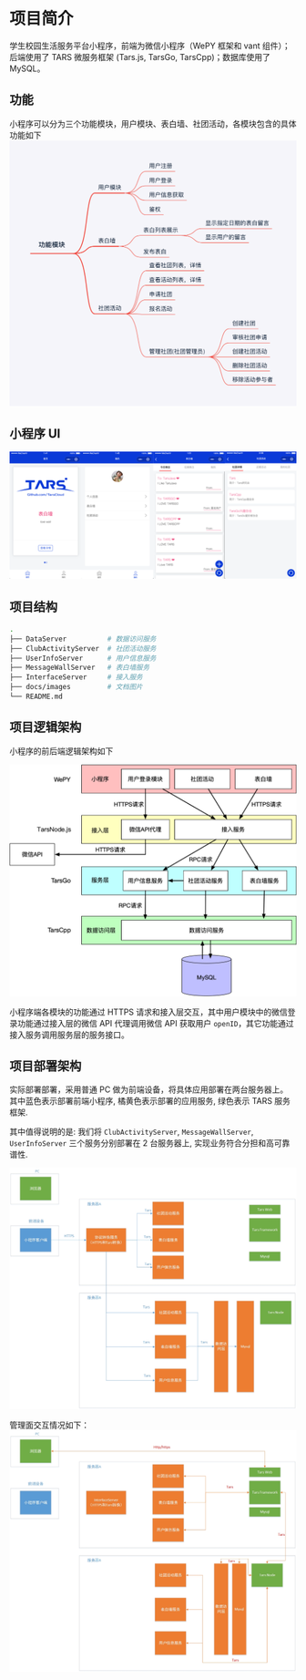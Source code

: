 # <a id="introduction"></a>项目简介

学生校园生活服务平台小程序，前端为微信小程序（WePY 框架和 vant 组件）；后端使用了 TARS 微服务框架 (Tars.js, TarsGo, TarsCpp)；数据库使用了 MySQL。

## <a id="introduction-function"></a>功能

小程序可以分为三个功能模块，用户模块、表白墙、社团活动，各模块包含的具体功能如下
![](/docs/images/IntroductionFunction.png)
<!-- <img width="500" src="https://github.com/ETZhangSX/LifeService/blob/master/docs/images/IntroductionFunction.png?raw=true"> -->

## <a id="ui"></a> 小程序 UI

![](/docs/images/IntroductionUI.png)

## <a id="introduction-structure"></a>项目结构

```sh
.
├── DataServer          # 数据访问服务
├── ClubActivityServer  # 社团活动服务
├── UserInfoServer      # 用户信息服务
├── MessageWallServer   # 表白墙服务
├── InterfaceServer     # 接入服务
├── docs/images         # 文档图片
└── README.md
```

## <a id="introduction-logic-architecture"></a>项目逻辑架构

小程序的前后端逻辑架构如下

![image](/docs/images/logicArchitecture.png)

小程序端各模块的功能通过 HTTPS 请求和接入层交互，其中用户模块中的微信登录功能通过接入层的微信 API 代理调用微信 API 获取用户 `openID`，其它功能通过接入服务调用服务层的服务接口。
## <a id="introduction-deploy-architecture"></a>项目部署架构

实际部署部署，采用普通 PC 做为前端设备，将具体应用部署在两台服务器上。 其中蓝色表示部署前端小程序, 橘黄色表示部署的应用服务, 绿色表示 TARS 服务框架.

其中值得说明的是: 我们将 `ClubActivityServer`, `MessageWallServer`, `UserInfoServer` 三个服务分别部署在 2 台服务器上, 实现业务符合分担和高可靠谱性. 

![image](/docs/images/DataArchitecture.jpg)

管理面交互情况如下：
![image](/docs/images/ManagementArchitecture.jpg)